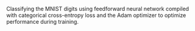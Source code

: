 Classifying the MNIST digits using feedforward neural network compiled with categorical cross-entropy loss and the Adam optimizer to optimize performance during training.
